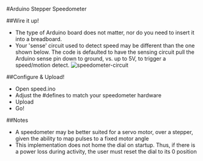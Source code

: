 #Arduino Stepper Speedometer

##Wire it up!
* The type of Arduino board does not matter, nor do you need to insert it into a breadboard.
* Your 'sense' circuit used to detect speed may be different than the one shown below.  The code is defaulted to have the sensing circuit pull the Arduino sense pin down to ground, vs. up to 5V, to trigger a speed/motion detect.
![speedometer-circuit](http://cdaringe.net/img/speedometer4.png)

##Configure & Upload!
* Open speed.ino
* Adjust the #defines to match your speedometer hardware
* Upload
* Go!

##Notes
* A speedometer may be better suited for a servo motor, over a stepper, given the ability to map pulses to a fixed motor angle
* This implementation does not home the dial on startup.  Thus, if there is a power loss during activity, the user must reset the dial to its 0 position